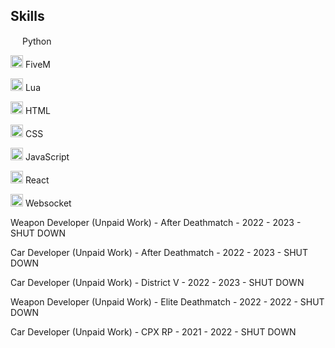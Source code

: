 ## Skills

<img width="15" src="https://external-content.duckduckgo.com/iu/?u=https%3A%2F%2Flogos-download.com%2Fwp-content%2Fuploads%2F2016%2F10%2FPython_logo_icon.png&f=1&nofb=1" /> Python

<img width="20" src="https://img.icons8.com/color/512/fivem.png" /> FiveM

<img width="20" src="https://upload.wikimedia.org/wikipedia/commons/c/cf/Lua-Logo.svg" /> Lua

<img width="20" src="https://img.icons8.com/?size=100&id=20909&format=png&color=000000" /> HTML

<img width="20" src="https://img.icons8.com/?size=100&id=21278&format=png&color=000000" /> CSS

<img width="20" src="https://img.icons8.com/?size=100&id=108784&format=png&color=000000" /> JavaScript

<img width="20" src="https://img.icons8.com/?size=100&id=bzf0DqjXFHIW&format=png&color=000000" /> React

<img width="20" src="https://upload.wikimedia.org/wikipedia/commons/thumb/c/cd/WebSocket_colored_logo.svg/1200px-WebSocket_colored_logo.svg.png" /> Websocket

Weapon Developer (Unpaid Work) - After Deathmatch - 2022 - 2023 - SHUT DOWN

Car Developer (Unpaid Work) - After Deathmatch - 2022 - 2023 - SHUT DOWN

Car Developer (Unpaid Work) - District V - 2022 - 2023 - SHUT DOWN

Weapon Developer (Unpaid Work) - Elite Deathmatch - 2022 - 2022 - SHUT DOWN

Car Developer (Unpaid Work) - CPX RP - 2021 - 2022 - SHUT DOWN
